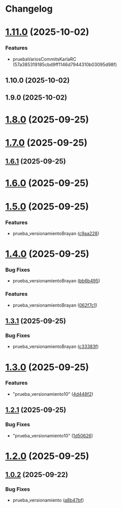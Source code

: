 # Changelog

# [1.11.0](https://github.com/KarlaVirtual/pipeline_devops_Karla/compare/v1.10.0...v1.11.0) (2025-10-02)


### Features

* pruebaVariosCommitsKarlaRC (57a385319185cbd9ff1146d7944310b03095d98f)

## 1.10.0 (2025-10-02)

## 1.9.0 (2025-10-02)

# [1.8.0](https://github.com/KarlaVirtual/pipeline_devops_Karla/compare/v1.7.0...v1.8.0) (2025-09-25)

# [1.7.0](https://github.com/KarlaVirtual/pipeline_devops_Karla/compare/v1.6.1...v1.7.0) (2025-09-25)

## [1.6.1](https://github.com/KarlaVirtual/pipeline_devops_Karla/compare/v1.6.0...v1.6.1) (2025-09-25)

# [1.6.0](https://github.com/KarlaVirtual/pipeline_devops_Karla/compare/v1.5.0...v1.6.0) (2025-09-25)

# [1.5.0](https://github.com/KarlaVirtual/pipeline_devops_Karla/compare/v1.4.0...v1.5.0) (2025-09-25)


### Features

* prueba_versionamientoBrayan ([c9aa228](https://github.com/KarlaVirtual/pipeline_devops_Karla/commit/c9aa2285be8c85114805e1674d01870880d14ba4))

# [1.4.0](https://github.com/KarlaVirtual/pipeline_devops_Karla/compare/v1.3.1...v1.4.0) (2025-09-25)


### Bug Fixes

* prueba_versionamientoBrayan ([bb6b495](https://github.com/KarlaVirtual/pipeline_devops_Karla/commit/bb6b495a7e854f82713b5771b5ba541c091f345c))


### Features

* prueba_versionamientoBrayan ([062f7c1](https://github.com/KarlaVirtual/pipeline_devops_Karla/commit/062f7c1258c862fc777c0c58cef7c0c390bd4938))

## [1.3.1](https://github.com/KarlaVirtual/pipeline_devops_Karla/compare/v1.3.0...v1.3.1) (2025-09-25)


### Bug Fixes

* prueba_versionamientoBrayan ([c33383f](https://github.com/KarlaVirtual/pipeline_devops_Karla/commit/c33383f01a5c68ed56eeb86c3396415a39f89629))

# [1.3.0](https://github.com/KarlaVirtual/pipeline_devops_Karla/compare/v1.2.1...v1.3.0) (2025-09-25)


### Features

* "prueba_versionamiento10" ([4d448f2](https://github.com/KarlaVirtual/pipeline_devops_Karla/commit/4d448f27600e72df722b66392d81b1e753cb38de))

## [1.2.1](https://github.com/KarlaVirtual/pipeline_devops_Karla/compare/v1.2.0...v1.2.1) (2025-09-25)


### Bug Fixes

* "prueba_versionamiento10" ([1d50626](https://github.com/KarlaVirtual/pipeline_devops_Karla/commit/1d5062619d97d69f7ed0cd376481df44c5efbd8e))

# [1.2.0](https://github.com/KarlaVirtual/pipeline_devops_Karla/compare/v1.1.0...v1.2.0) (2025-09-25)

## [1.0.2](https://github.com/KarlaVirtual/pipeline_devops_Karla/compare/v1.0.1...v1.0.2) (2025-09-22)


### Bug Fixes

* prueba_versionamiento ([a8b47bf](https://github.com/KarlaVirtual/pipeline_devops_Karla/commit/a8b47bf249126fb4f026a75b80244fefcbf3de6b))
